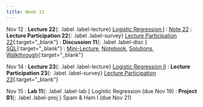 ```yaml
---
title: Week 12
---
```



Nov 12
: **Lecture 22**{: .label .label-lecture} [Logistic Regression I](lecture/lec22)
    : [Note 22](https://ds100.org/course-notes/logistic_regression_1/logistic_reg_1.html)
: **Lecture Participation 22**{: .label .label-survey} [Lecture Participation 22](https://app.sli.do/event/2puuwxqySPeoQTWmN82UZS/embed/polls/ba21ce06-d4aa-4c46-a271-8a1e351f1092){:target="_blank"}
: **Discussion 11**{: .label .label-disc } [SQL](https://drive.google.com/file/d/1KA2LaUMvAyzS0JDHDMMBOtw8YMRDNMN1/view?usp=sharing){:target="_blank"}
    : [Mini-Lecture](https://youtu.be/ZFq_yelFhDY), [Notebook](https://data100.datahub.berkeley.edu/hub/user-redirect/git-pull?repo=https%3A%2F%2Fgithub.com%2FDS-100%2Ffa24-student&urlpath=lab%2Ftree%2Ffa24-student%2Fdisc%2Fdisc11%2Fdisc11_blank.ipynb&branch=main), [Solutions](https://drive.google.com/file/d/133jt7JQWQizMkYguy8bQ59JycTzznrpH/view?usp=sharing), [Walkthrough](https://www.youtube.com/watch?v=wmRQbrNFHeY){:target="_blank"}
    
Nov 14
: **Lecture 23**{: .label .label-lecture} [Logistic Regression II](lecture/lec23)
: **Lecture Participation 23**{: .label .label-survey} [Lecture Participation 23](https://app.sli.do/event/4ZSN95RjYcTrxRLMx852ah/embed/polls/94bb1b61-6135-4ade-9d14-a325c62d8f8f){:target="_blank"}

Nov 15
: **Lab 11**{: .label .label-lab }  Logistic Regression (due Nov 19)
: **Project B1**{: .label .label-proj } Spam & Ham I (due Nov 21)